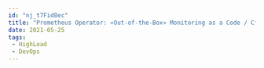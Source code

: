 ```yaml
---
id: "nj_t7Fid8ec"
title: "Prometheus Operator: «Out-of-the-Box» Monitoring as a Code / Станислав Щербаков (Plesk) HighLoad"
date: 2021-05-25
tags:
 - HighLoad
 - DevOps
---
```


